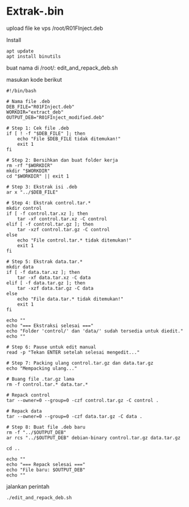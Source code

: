 # Extrak-.bin
upload file ke vps /root/R01FInject.deb

Install
<pre><code>apt update
apt install binutils</code></pre>

buat nama di /root/: edit_and_repack_deb.sh

masukan kode berikut
<pre><code>#!/bin/bash

# Nama file .deb
DEB_FILE="R01FInject.deb"
WORKDIR="extract_deb"
OUTPUT_DEB="R01FInject_modified.deb"

# Step 1: Cek file .deb
if [ ! -f "$DEB_FILE" ]; then
    echo "File $DEB_FILE tidak ditemukan!"
    exit 1
fi

# Step 2: Bersihkan dan buat folder kerja
rm -rf "$WORKDIR"
mkdir "$WORKDIR"
cd "$WORKDIR" || exit 1

# Step 3: Ekstrak isi .deb
ar x "../$DEB_FILE"

# Step 4: Ekstrak control.tar.*
mkdir control
if [ -f control.tar.xz ]; then
    tar -xf control.tar.xz -C control
elif [ -f control.tar.gz ]; then
    tar -xzf control.tar.gz -C control
else
    echo "File control.tar.* tidak ditemukan!"
    exit 1
fi

# Step 5: Ekstrak data.tar.*
mkdir data
if [ -f data.tar.xz ]; then
    tar -xf data.tar.xz -C data
elif [ -f data.tar.gz ]; then
    tar -xzf data.tar.gz -C data
else
    echo "File data.tar.* tidak ditemukan!"
    exit 1
fi

echo ""
echo "=== Ekstraksi selesai ==="
echo "Folder 'control/' dan 'data/' sudah tersedia untuk diedit."
echo ""

# Step 6: Pause untuk edit manual
read -p "Tekan ENTER setelah selesai mengedit..."

# Step 7: Packing ulang control.tar.gz dan data.tar.gz
echo "Mempacking ulang..."

# Buang file .tar.gz lama
rm -f control.tar.* data.tar.*

# Repack control
tar --owner=0 --group=0 -czf control.tar.gz -C control .

# Repack data
tar --owner=0 --group=0 -czf data.tar.gz -C data .

# Step 8: Buat file .deb baru
rm -f "../$OUTPUT_DEB"
ar rcs "../$OUTPUT_DEB" debian-binary control.tar.gz data.tar.gz

cd ..

echo ""
echo "=== Repack selesai ==="
echo "File baru: $OUTPUT_DEB"
echo ""</code></pre>
jalankan perintah
<pre><code>./edit_and_repack_deb.sh</code></pre>

